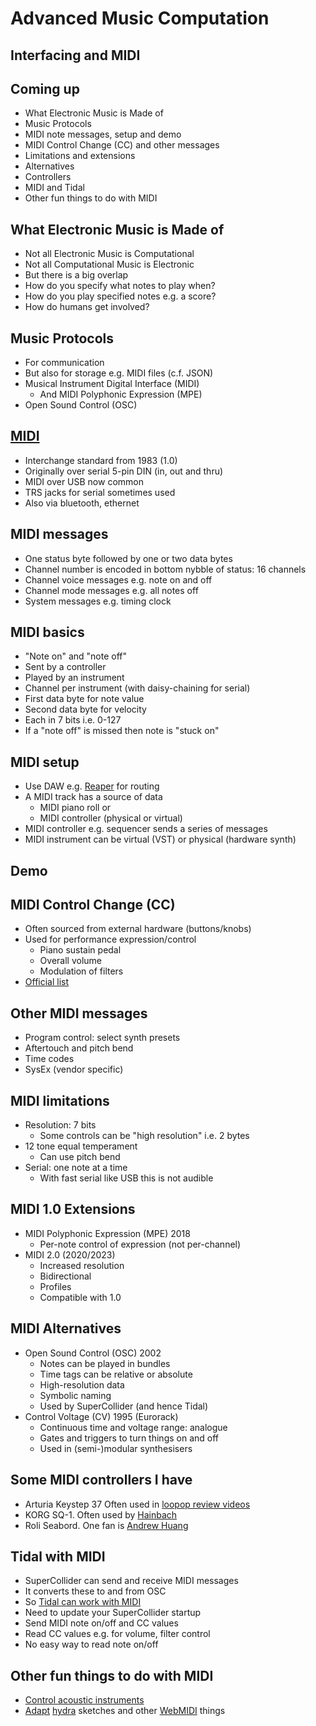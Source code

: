 # Advanced Music Computation

## Interfacing and MIDI


## Coming up

- What Electronic Music is Made of
- Music Protocols
- MIDI note messages, setup and demo
- MIDI Control Change (CC) and other messages
- Limitations and extensions
- Alternatives
- Controllers
- MIDI and Tidal
- Other fun things to do with MIDI


## What Electronic Music is Made of

- Not all Electronic Music is Computational
- Not all Computational Music is Electronic
- But there is a big overlap
- How do you specify what notes to play when?
- How do you play specified notes e.g. a score?
- How do humans get involved?


## Music Protocols

- For communication
- But also for storage e.g. MIDI files (c.f. JSON) 
- Musical Instrument Digital Interface (MIDI)
  - And MIDI Polyphonic Expression (MPE)
- Open Sound Control (OSC)


## [MIDI](https://en.wikipedia.org/wiki/MIDI)

- Interchange standard from 1983 (1.0)
- Originally over serial 5-pin DIN (in, out and thru)
- MIDI over USB now common
- TRS jacks for serial sometimes used
- Also via bluetooth, ethernet


## MIDI messages

- One status byte followed by one or two data bytes
- Channel number is encoded in bottom nybble of status: 16 channels
- Channel voice messages e.g. note on and off
- Channel mode messages e.g. all notes off
- System messages e.g. timing clock


## MIDI basics

- "Note on" and "note off"
- Sent by a controller
- Played by an instrument
- Channel per instrument (with daisy-chaining for serial)
- First data byte for note value
- Second data byte for velocity
- Each in 7 bits i.e. 0-127
- If a "note off" is missed then note is "stuck on"


## MIDI setup

- Use DAW e.g. [Reaper](https://www.reaper.fm/) for routing
- A MIDI track has a source of data
  - MIDI piano roll or
  - MIDI controller (physical or virtual)
- MIDI controller e.g. sequencer sends a series of messages
- MIDI instrument can be virtual (VST) or physical (hardware synth)


## Demo


## MIDI Control Change (CC)

- Often sourced from external hardware (buttons/knobs)
- Used for performance expression/control
  - Piano sustain pedal
  - Overall volume
  - Modulation of filters
- [Official list](https://midi.org/midi-1-0-control-change-messages)


## Other MIDI messages

- Program control: select synth presets
- Aftertouch and pitch bend
- Time codes
- SysEx (vendor specific)


## MIDI limitations

- Resolution: 7 bits
  - Some controls can be "high resolution" i.e. 2 bytes
- 12 tone equal temperament
  - Can use pitch bend
- Serial: one note at a time
  - With fast serial like USB this is not audible


## MIDI 1.0 Extensions

- MIDI Polyphonic Expression (MPE) 2018
  - Per-note control of expression (not per-channel)
- MIDI 2.0 (2020/2023)
  - Increased resolution
  - Bidirectional
  - Profiles
  - Compatible with 1.0


## MIDI Alternatives

- Open Sound Control (OSC) 2002
  - Notes can be played in bundles
  - Time tags can be relative or absolute
  - High-resolution data
  - Symbolic naming
  - Used by SuperCollider (and hence Tidal)
- Control Voltage (CV) 1995 (Eurorack)
  - Continuous time and voltage range: analogue
  - Gates and triggers to turn things on and off
  - Used in (semi-)modular synthesisers


## Some MIDI controllers I have

- Arturia Keystep 37
Often used in [loopop review videos](https://youtu.be/I3iaHNIJFsg?si=hpDtUAKiLqwwQoyy)
- KORG SQ-1. Often used by [Hainbach](https://youtu.be/iyykGgOKj_Y?si=YpQKu-nq1MlqFnPk)
- Roli Seabord. One fan is [Andrew Huang](https://youtu.be/pSPJTMcpG98?si=6VKEU9r-_KV_QSGm)


## Tidal with MIDI

- SuperCollider can send and receive MIDI messages
- It converts these to and from OSC
- So [Tidal can work with MIDI](https://tidalcycles.org/docs/configuration/MIDIOSC/midi)
- Need to update your SuperCollider startup
- Send MIDI note on/off and CC values
- Read CC values e.g. for volume, filter control
- No easy way to read note on/off


## Other fun things to do with MIDI

- [Control acoustic instruments](https://youtu.be/oHUl6R8jRJ0?si=3m0PinoPjkrrwZaJ)
- [Adapt](https://discord.com/channels/778912359888060437/1072013045863301131) [hydra](https://hydra.ojack.xyz/) sketches
and other [WebMIDI](https://developer.mozilla.org/en-US/docs/Web/API/Web_MIDI_API) things
